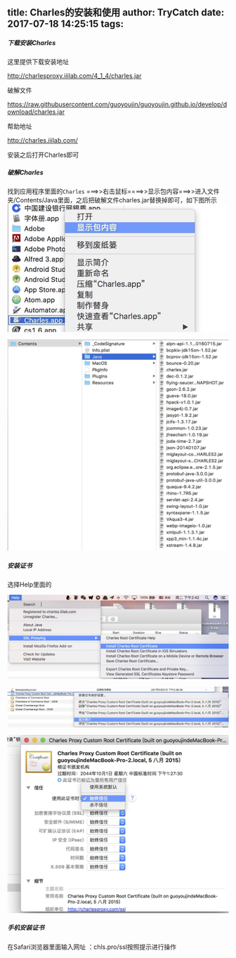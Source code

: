 title: Charles的安装和使用
author: TryCatch
date: 2017-07-18 14:25:15
tags:
---
##### 下载安装Charles
这里提供下载安装地址

http://charlesproxy.iiilab.com/4_1_4/charles.jar

破解文件

https://raw.githubusercontent.com/guoyoujin/guoyoujin.github.io/develop/download/charles.jar


帮助地址

http://charles.iiilab.com/


安装之后打开Charles即可


##### 破解Charles


找到应用程序里面的```Charles``` ===>>右击鼠标====>>显示包内容===>>进入文件夹/Contents/Java里面，之后把破解文件charles.jar替换掉即可，如下图所示
![png](https://raw.githubusercontent.com/guoyoujin/guoyoujin.github.io/develop/images/charles_1.png)

![png](https://raw.githubusercontent.com/guoyoujin/guoyoujin.github.io/develop/images/charles_2.png)

##### 安装证书
选择Help里面的

![png](https://raw.githubusercontent.com/guoyoujin/guoyoujin.github.io/develop/images/charles_3.png)

![png](https://raw.githubusercontent.com/guoyoujin/guoyoujin.github.io/develop/images/charles_4.png)

![png](https://raw.githubusercontent.com/guoyoujin/guoyoujin.github.io/develop/images/charles_5.png)

#####  手机安装证书
在Safari浏览器里面输入网址 ：chls.pro/ssl按照提示进行操作

